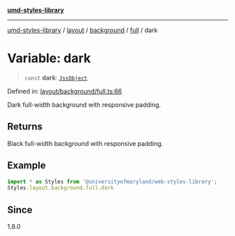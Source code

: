 [**umd-styles-library**](../../../../../../README.md)

***

[umd-styles-library](../../../../../../modules.md) / [layout](../../../../../README.md) / [background](../../../README.md) / [full](../README.md) / dark

# Variable: dark

> `const` **dark**: [`JssObject`](../../../../../../utilities/namespaces/transform/type-aliases/JssObject.md)

Defined in: [layout/background/full.ts:66](https://github.com/UMD-Digital/design-system/blob/ada30a44686a89a90941bbd44a6f156101fc9b44/packages/styles/source/layout/background/full.ts#L66)

Dark full-width background with responsive padding.

## Returns

Black full-width background with responsive padding.

## Example

```typescript
import * as Styles from '@universityofmaryland/web-styles-library';
Styles.layout.background.full.dark
```

## Since

1.8.0
